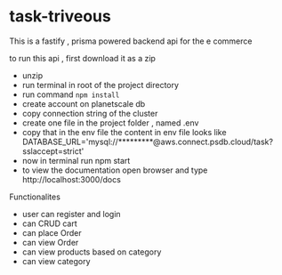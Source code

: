 # task-triveous

This is a fastify , prisma powered backend api for the e commerce 

to run this api , first download it as a zip
* unzip 
* run terminal in root of the project directory 
* run command `npm install`
* create account on planetscale db 
* copy connection string of the cluster 
* create one file in the project folder , named .env
* copy that in the env file the content in env file looks like DATABASE_URL='mysql://*********@aws.connect.psdb.cloud/task?sslaccept=strict'
* now in terminal run npm start 
* to view the documentation open browser and type http://localhost:3000/docs

Functionalites 
* user can register and login
* can CRUD cart
* can place Order
* can view Order
* can view products based on category
* can view category
